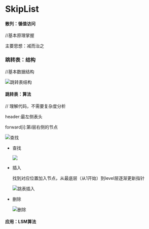 # SkipList

#### 散列：循值访问

//基本原理掌握

主要思想：减而治之

### 跳转表：结构

 //基本数据结构

![跳转表结构](C:\Users\BOOK3\Desktop\高级数据结构\Pictures\01-01.png)

#### 跳转表：算法

 // 理解代码，不需要复杂度分析

header:最左侧表头

forward[i]:第i层右侧的节点

![查找](C:\Users\BOOK3\Desktop\高级数据结构\Pictures\01-02.png)

- 查找
  
  ![](C:\Users\BOOK3\Desktop\高级数据结构\Pictures\01-03.png)

- 插入
  
  找到对应位置加入节点，从最底层（从1开始）到level层逐渐更新指针
  
  ![跳表插入](C:\Users\BOOK3\Desktop\高级数据结构\Pictures\01-04.png)

- 删除
  
  ![删除](C:\Users\BOOK3\Desktop\高级数据结构\Pictures\01-05.png)

#### 应用：LSM算法
